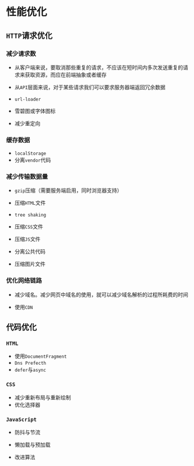 # 性能优化

## `HTTP`请求优化

### 减少请求数

- 从客户端来说，要取消那些重复的请求，不应该在短时间内多次发送重复的请求来获取资源，而应在前端抽象或者缓存

- 从`API`层面来说，对于某些请求我们可以要求服务器端返回冗余数据

- `url-loader`

- 雪碧图或字体图标
- 减少重定向

### 缓存数据

- `localStorage`
- 分离`vendor`代码

### 减少传输数据量

- `gzip`压缩（需要服务端启用，同时浏览器支持）
- 压缩`HTML`文件
- `tree shaking`

- 压缩`CSS`文件
- 压缩`JS`文件
- 分离公共代码
- 压缩图片文件

### 优化网络链路

- 减少域名。减少网页中域名的使用，就可以减少域名解析的过程所耗费的时间

- 使用`CDN`

## 代码优化

### `HTML`

- 使用`DocumentFragment`
- `Dns Prefecth`
- `defer`与`async`

### `CSS`

- 减少重新布局与重新绘制
- 优化选择器

### `JavaScript`

- 防抖与节流

- 懒加载与预加载
- 改进算法

